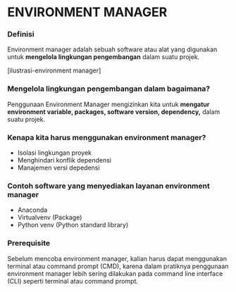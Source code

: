 # ENVIRONMENT MANAGER

### Definisi
Environment manager adalah sebuah software atau alat yang digunakan untuk **mengelola lingkungan pengembangan** dalam suatu projek.

[ilustrasi-environment manager]

### Mengelola lingkungan pengembangan dalam bagaimana?
Penggunaan Environment Manager mengizinkan kita untuk **mengatur environment variable, packages, software version, dependency,** dalam suatu projek.

### Kenapa kita harus menggunakan environment manager?
- Isolasi lingkungan proyek
- Menghindari konflik dependensi
- Manajemen versi depedensi

### Contoh software yang menyediakan layanan environment manager
- Anaconda 
- Virtualvenv (Package)
- Python venv (Python standard library)

### Prerequisite
Sebelum mencoba environment manager, kalian harus dapat menggunakan terminal atau command prompt (CMD), karena dalam pratiknya penggunaan environment manager lebih sering dilakukan pada command line interface (CLI) seperti terminal atau command prompt.
